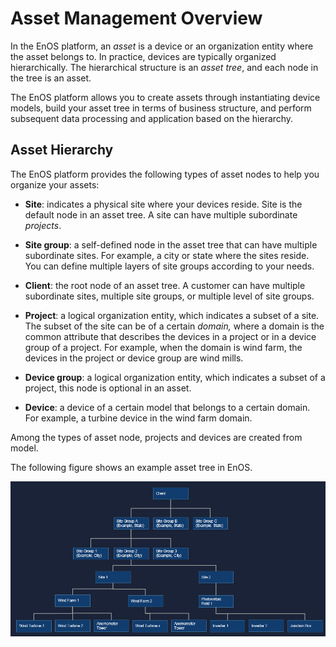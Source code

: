 # Asset Management Overview

In the EnOS platform, an *asset* is a device or an organization entity where the
asset belongs to. In practice, devices are typically organized hierarchically.
The hierarchical structure is an *asset tree*, and each node in the tree is an
asset.

The EnOS platform allows you to create assets through instantiating device
models, build your asset tree in terms of business structure, and perform
subsequent data processing and application based on the hierarchy.

## Asset Hierarchy

The EnOS platform provides the following types of asset nodes to help you
organize your assets:

-   **Site**: indicates a physical site where your devices reside. Site is the
    default node in an asset tree. A site can have multiple subordinate
    *projects*.

-   **Site group**: a self-defined node in the asset tree that can have multiple
    subordinate sites. For example, a city or state where the sites reside. You
    can define multiple layers of site groups according to your needs.

-   **Client**: the root node of an asset tree. A customer can have multiple
    subordinate sites, multiple site groups, or multiple level of site groups.

-   **Project**: a logical organization entity, which indicates a subset of a
    site. The subset of the site can be of a certain *domain,* where a domain is
    the common attribute that describes the devices in a project or in a device
    group of a project. For example, when the domain is wind farm, the devices
    in the project or device group are wind mills.

-   **Device group**: a logical organization entity, which indicates a subset of
    a project, this node is optional in an asset.

-   **Device**: a device of a certain model that belongs to a certain domain.
    For example, a turbine device in the wind farm domain.

Among the types of asset node, projects and devices are created from model.

The following figure shows an example asset tree in EnOS.

![Asset Tree Example](asset_tree.gif)
